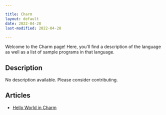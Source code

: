 ```yaml
---

title: Charm
layout: default
date: 2022-04-28
last-modified: 2022-04-28

---
```


Welcome to the Charm page! Here, you'll find a description of the language as well as a list of sample programs in that language.

## Description

No description available. Please consider contributing.

## Articles

- [Hello World in Charm](https://sampleprograms.io/projects/hello-world/charm)